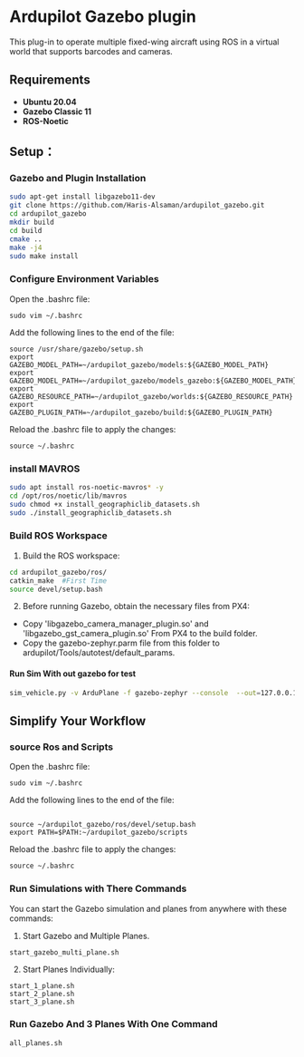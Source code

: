 # Ardupilot Gazebo plugin

This plug-in to operate multiple fixed-wing aircraft using ROS in a virtual world that supports barcodes and cameras.

## Requirements

- **Ubuntu 20.04**
- **Gazebo Classic 11**
- **ROS-Noetic**


## Setup：

### Gazebo and Plugin Installation

```bash
sudo apt-get install libgazebo11-dev	
git clone https://github.com/Haris-Alsaman/ardupilot_gazebo.git
cd ardupilot_gazebo
mkdir build
cd build
cmake ..
make -j4
sudo make install
```

### Configure Environment Variables

Open the .bashrc file:
```
sudo vim ~/.bashrc
```

Add the following lines to the end of the file:

```
source /usr/share/gazebo/setup.sh
export GAZEBO_MODEL_PATH=~/ardupilot_gazebo/models:${GAZEBO_MODEL_PATH}
export GAZEBO_MODEL_PATH=~/ardupilot_gazebo/models_gazebo:${GAZEBO_MODEL_PATH}
export GAZEBO_RESOURCE_PATH=~/ardupilot_gazebo/worlds:${GAZEBO_RESOURCE_PATH}
export GAZEBO_PLUGIN_PATH=~/ardupilot_gazebo/build:${GAZEBO_PLUGIN_PATH}
```

Reload the .bashrc file to apply the changes:

```
source ~/.bashrc
```


### install MAVROS

```bash
sudo apt install ros-noetic-mavros* -y 
cd /opt/ros/noetic/lib/mavros
sudo chmod +x install_geographiclib_datasets.sh
sudo ./install_geographiclib_datasets.sh
```




### Build ROS Workspace 

1. Build the ROS workspace:
```bash
cd ardupilot_gazebo/ros/
catkin_make  #First Time
source devel/setup.bash  
```
2. Before running Gazebo, obtain the necessary files from PX4:

-   Copy 'libgazebo_camera_manager_plugin.so' and 'libgazebo_gst_camera_plugin.so' From PX4 to the build folder.
-   Copy the gazebo-zephyr.parm file from this folder to ardupilot/Tools/autotest/default_params.



#### Run Sim With out gazebo for test
```bash
sim_vehicle.py -v ArduPlane -f gazebo-zephyr --console  --out=127.0.0.1:14550 -I0 --sysid=1  
```



## Simplify Your Workflow

### source Ros and Scripts

Open the .bashrc file:
```
sudo vim ~/.bashrc
```

Add the following lines to the end of the file:

```

source ~/ardupilot_gazebo/ros/devel/setup.bash
export PATH=$PATH:~/ardupilot_gazebo/scripts

```


Reload the .bashrc file to apply the changes:

```
source ~/.bashrc
```



### Run Simulations with There Commands
You can start the Gazebo simulation and planes from anywhere with these commands:


1. Start Gazebo and Multiple Planes.

```
start_gazebo_multi_plane.sh
```


2. Start Planes Individually:

```
start_1_plane.sh
start_2_plane.sh
start_3_plane.sh
```



### Run Gazebo And 3 Planes With One Command

```
all_planes.sh
```









